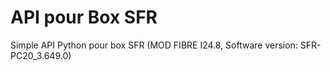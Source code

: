 # API pour Box SFR
Simple API Python pour box SFR (MOD FIBRE I24.8, Software version: SFR-PC20_3.649.0)

